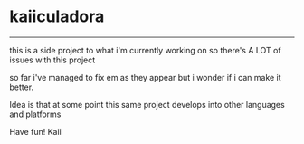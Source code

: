 # kaiiculadora

--------------

this is a side project to what i'm currently working on so there's A LOT of issues with this project

so far i've managed to fix em as they appear but i wonder if i can make it better.

Idea is that at some point this same project develops into other languages and platforms

Have fun!
Kaii